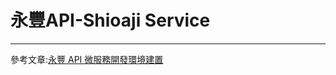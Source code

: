 # 永豐API-Shioaji Service


---
參考文章:[永豐 API 微服務開發環境建置](https://ithelp.ithome.com.tw/articles/10328517)
